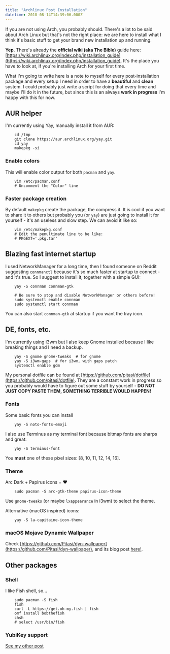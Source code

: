 ```yaml
---
title: "Archlinux Post Installation"
datetime: 2018-08-14T14:39:06.000Z
---
```


If you are not using Arch, you probably should. There's a lot to be said about Arch Linux but that's not the right place: we are here to install what I think it's basic stuff to get your brand new installation up and running.

**Yep**. There's already the **official wiki (aka The Bible)** guide here: [https://wiki.archlinux.org/index.php/installation_guide](https://wiki.archlinux.org/index.php/installation_guide). It's the place you have to look at, if you're installing Arch for your first time.

What I'm going to write here is a note to myself for every post-installation package and every setup I need in order to have a **beautiful** and **clean** system. I could probably just write a script for doing that every time and maybe I'll do it in the future, but since this is an always **work in progress** I'm happy with this for now.

## AUR helper

I'm currently using Yay, manually install it from AUR:

```
    cd /tmp
    git clone https://aur.archlinux.org/yay.git
    cd yay
    makepkg -si
```

### Enable colors

This will enable color output for both `pacman` and `yay`.

```
    vim /etc/pacman.conf
    # Uncomment the "Color" line
```

### Faster package creation

By default `makepkg` create the package, the compress it. It is cool if you want to share it to others but probably you (or `yay`) are just going to install it for yourself - it's an useless and slow step. We can avoid it like so:

```
    vim /etc/makepkg.conf
    # Edit the penultimate line to be like:
    # PKGEXT='.pkg.tar'
```

## Blazing fast internet startup

I used NetworkManager for a long time, then I found someone on Reddit suggesting `connmanctl` because it's so much faster at startup to connect - and it's true. So I suggest to install it, together with a simple GUI:

```
    yay -S connman connman-gtk

    # Be sure to stop and disable NetworkManager or others before!
    sudo systemctl enable connman
    sudo systemctl start connman
```

You can also start `connman-gtk` at startup if you want the tray icon.

## DE, fonts, etc.

I'm currently using i3wm but I also keep Gnome installed because I like breaking things and I need a backup.

```
    yay -S gnome gnome-tweaks  # for gnome
    yay -S i3wm-gaps  # for i3wm, with gaps patch
    systemctl enable gdm
```

My personal dotfile can be found at [https://github.com/pitasi/dotfile](https://github.com/pitasi/dotfile). They are a constant work in progress so you probably would have to figure out some stuff by yourself - **DO NOT JUST COPY PASTE THEM, SOMETHING TERRIBLE WOULD HAPPEN!**

### Fonts

Some basic fonts you can install

```
    yay -S noto-fonts-emoji
```

I also use Terminus as my terminal font because bitmap fonts are sharps and great:

```
    yay -S terminus-font
```

You **must** one of these pixel sizes: [8, 10, 11, 12, 14, 16].

### Theme

Arc Dark + Papirus icons = ❤️

```
    sudo pacman -S arc-gtk-theme papirus-icon-theme
```

Use `gnome-tweaks` (or maybe `lxappearance` in i3wm) to select the theme.

Alternative (macOS inspired) icons:

```
    yay -S la-capitaine-icon-theme
```

### macOS Mojave Dynamic Wallpaper

Check [https://github.com/Pitasi/dyn-wallpaper](https://github.com/Pitasi/dyn-wallpaper), and its blog post [here!](/articles/mojave-wallpapers).

## Other packages

### Shell

I like Fish shell, so...

```
    sudo pacman -S fish
    fish
    curl -L https://get.oh-my.fish | fish
    omf install bobthefish
    chsh
    # select /usr/bin/fish
```

### YubiKey support

[See my other post](/articles/yubikey)
